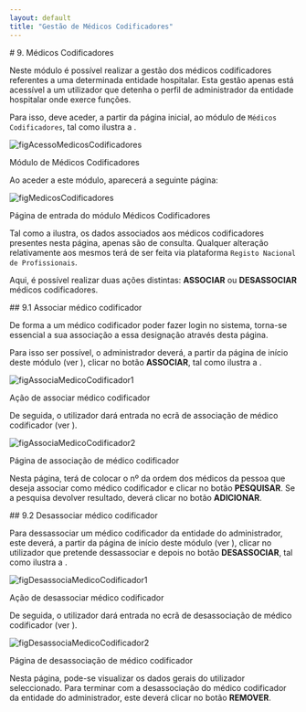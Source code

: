 ```yaml
---
layout: default
title: "Gestão de Médicos Codificadores"
---
```


<div id="medicos-codificadores"></div>
# 9. Médicos Codificadores

Neste módulo é possível realizar a gestão dos médicos codificadores referentes a uma determinada entidade hospitalar.
Esta gestão apenas está acessível a um utilizador que detenha o perfil de administrador da entidade hospitalar onde exerce funções.

Para isso, deve aceder, a partir da página inicial, ao módulo de `Médicos Codificadores`, tal como ilustra a [](#figAcessoMedicosCodificadores).

![figAcessoMedicosCodificadores](img/pages/9_1.jpg)

<p class="caption" id="figAcessoMedicosCodificadores">Módulo de Médicos Codificadores</p>

Ao aceder a este módulo, aparecerá a seguinte página:

![figMedicosCodificadores](img/pages/9_2.jpg)

<p class="caption" id="figMedicosCodificadores">Página de entrada do módulo Médicos Codificadores</p>

Tal como a [](#figMedicosCodificadores) ilustra, os dados associados aos médicos codificadores presentes nesta página, apenas são de consulta.
Qualquer alteração relativamente aos mesmos terá de ser feita via plataforma `Registo Nacional de Profissionais`.

Aqui, é possível realizar duas ações distintas: **ASSOCIAR** ou **DESASSOCIAR** médicos codificadores.

<div id="medicos-codificadores-associar"></div>
## 9.1 Associar médico codificador

De forma a um médico codificador poder fazer login no sistema, torna-se essencial a sua associação a essa designação através desta página.

Para isso ser possível, o administrador deverá, a partir da página de início deste módulo (ver [](#figMedicosCodificadores)), clicar no botão **ASSOCIAR**, tal como ilustra a [](#figAssociaMedicoCodificador1).

![figAssociaMedicoCodificador1](img/pages/9_1_1.jpg)

<p class="caption" id="figAssociaMedicoCodificador1">Ação de associar médico codificador</p>

De seguida, o utilizador dará entrada no ecrã de associação de médico codificador (ver [](#figAssociaMedicoCodificador2)).

![figAssociaMedicoCodificador2](img/pages/9_1_2.jpg)

<p class="caption" id="figAssociaMedicoCodificador2">Página de associação de médico codificador</p>

Nesta página, terá de colocar o nº da ordem dos médicos da pessoa que deseja associar como médico codificador e clicar no botão **PESQUISAR**.
Se a pesquisa devolver resultado, deverá clicar no botão **ADICIONAR**.

<div id="medicos-codificadores-desassociar"></div>
## 9.2 Desassociar médico codificador

Para dessassociar um médico codificador da entidade do administrador, este deverá, a partir da página de início deste módulo (ver [](#figMedicosCodificadores)), clicar no utilizador que pretende dessassociar e depois no botão **DESASSOCIAR**, tal como ilustra a [](#figDesassociaMedicoCodificador1).

![figDesassociaMedicoCodificador1](img/pages/9_2_1.jpg)

<p class="caption" id="figDesassociaMedicoCodificador1">Ação de desassociar médico codificador</p>

De seguida, o utilizador dará entrada no ecrã de desassociação de médico codificador (ver [](#figDesassociaMedicoCodificador2)).

![figDesassociaMedicoCodificador2](img/pages/9_2_2.jpg)

<p class="caption" id="figDesassociaMedicoCodificador2">Página de desassociação de médico codificador</p>

Nesta página, pode-se visualizar os dados gerais do utilizador seleccionado. Para terminar com a desassociação do médico codificador da entidade do administrador, este deverá clicar no botão **REMOVER**.